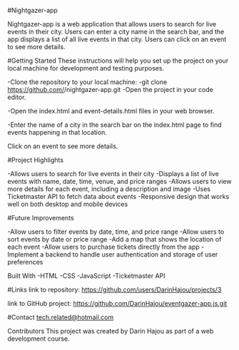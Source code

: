 #Nightgazer-app

Nightgazer-app is a web application that allows users to search for live events in their city. 
Users can enter a city name in the search bar, and the app displays a list of all live events in that city. 
Users can click on an event to see more details.

#Getting Started
These instructions will help you set up the project on your local machine for development and testing purposes.

-Clone the repository to your local machine:
-git clone https://github.com/<my-username>/nightgazer-app.git
-Open the project in your code editor.

-Open the index.html and event-details.html files in your web browser.

-Enter the name of a city in the search bar on the index.html page to find events happening in that location.

Click on an event to see more details.

#Project Highlights

-Allows users to search for live events in their city
-Displays a list of live events with name, date, time, venue, and price ranges
-Allows users to view more details for each event, including a description and image
-Uses Ticketmaster API to fetch data about events
-Responsive design that works well on both desktop and mobile devices

#Future Improvements

-Allow users to filter events by date, time, and price range
-Allow users to sort events by date or price range
-Add a map that shows the location of each event
-Allow users to purchase tickets directly from the app
-Implement a backend to handle user authentication and storage of user preferences

Built With
-HTML
-CSS
-JavaScript
-Ticketmaster API
  
#Links
link to repository:
https://github.com/users/DarinHajou/projects/3

link to GitHub project:
https://github.com/DarinHajou/eventgazer-app.js.git
 
#Contact
tech.related@hotmail.com

Contributors
This project was created by Darin Hajou as part of a web development course.
